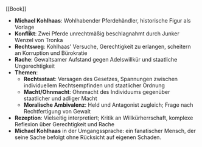 [[Book]]
- **Michael Kohlhaas**: Wohlhabender Pferdehändler, historische Figur als Vorlage
- **Konflikt**: Zwei Pferde unrechtmäßig beschlagnahmt durch Junker Wenzel von Tronka
- **Rechtsweg**: Kohlhaas' Versuche, Gerechtigkeit zu erlangen, scheitern an Korruption und Bürokratie
- **Rache**: Gewaltsamer Aufstand gegen Adelswillkür und staatliche Ungerechtigkeit
- **Themen**:
  - **Rechtsstaat**: Versagen des Gesetzes, Spannungen zwischen individuellem Rechtsempfinden und staatlicher Ordnung
  - **Macht/Ohnmacht**: Ohnmacht des Individuums gegenüber staatlicher und adliger Macht
  - **Moralische Ambivalenz**: Held und Antagonist zugleich; Frage nach Rechtfertigung von Gewalt
- **Rezeption**: Vielseitig interpretiert; Kritik an Willkürherrschaft, komplexe Reflexion über Gerechtigkeit und Rache
- **Michael Kohlhaas** in der Umgangssprache: ein fanatischer Mensch, der seine Sache befolgt ohne Rücksicht auf eigenen Schaden.  